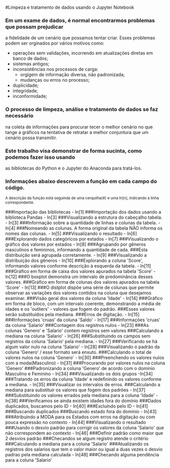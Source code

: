 #Limpeza e tratamento de dados usando o Jupyter Notebook

### Em um exame de dados, é normal encontrarmos problemas que possam prejudicar
a fidelidade de um cenário que possamos tentar criar. Esses problemas 
podem ser orginados por vários motivos como:
- operações sem validações, incorrendo em atualizações diretas em banco de dados;
- sistemas antigos;
- inconsistências nos processos de carga:
	- orgigem de informação diversa, não padronizada;
	- mudanças ou erros no processo;
- duplicidade;
- integridade;
- inconformidade;

### O processo de limpeza, análise e tratamento de dados se faz necessário
na coleta de informações para procurar tecer o melhor cenário no que tange a gráficos
na tentativa de retratar a melhor conjuntura que um cenário possa transmitir.

### Este trabalho visa demonstrar de forma sucinta, como podemos fazer isso usando 
as bibliotecas do Python e o Jupyter do Anaconda para tratá-los.

### Informações abaixo descrevem a função em cada campo do código.
<sub>A descrição da função está seguinda de uma cerquilha(#)  e uma In[n], indicando
a linha correspondente.</sub>

###Importação das bibliotecas - In[1]
###Importação dos dados usando a biblioteca Pandas - In[3]
###Visualizando a estrutura do cabeçalho tabela. - In[3]
###Informação sobre a quantidade de linhas e colunas da tabela. - In[4]
###Nomeando as colunas. A forma original da tabela NÃO informa os nomes das colunas. - In[5]
###Visualizando o resultado - In[6]
###Explorando dados categóricos por estados - In[7]
###Visualizando o gráfico dos valores por estados - In[8]
###Agrupando por gêneros masculinos e femininos, informando a quantidade de cada. 
###Esta distribuição será agrupada corretamente. - In[9]
###Visualizando a distribuição dos gêneros - In[10]
###Explorando a coluna 'Score', informando valores conforme descrição à esquerda da tabela. - In[11]
###Gráfico em forma de caixa dos valores apurados na tabela 'Score' - In[12]
###O boxplot demonstra um intervalo de predominância desses valores.
###Gráfico em forma de colunas dos valores apurados na tabela 'Score' - In[13]
###O distplot dispõe uma série de colunas que permite observar as variações dos valores contidos na coluna que desejamos examinar.
###Visão geral dos valores da coluna 'Idade' - In[14]
###Gráfico em forma de bloco, com um intervalo coerente, demonstrando a média de idades e os 'outliers' - valores que fogem do padrão.
###Esses valores serão substituídos pela mediana.
###Erros de digitação. - In[15]
###Informações 'cruas' da coluna 'Saldo'  - In[17]
###Informações 'cruas' da coluna 'Salario' 
###Contagem dos registros nulos - In[23]
###As colunas 'Genero' e 'Salario' contem registros sem valores
###Calculando a mediana na coluna 'Salario' - In[26]
###Substituindo os campos sem registros da coluna 'Salario' pela mediana. - In[27]
###Verificando se há algum valor nulo na coluna 'Salario' - In[28]
###Visualizando o padrão da coluna 'Genero' / esse formato será enxuto.
###Calculando o total de valores nulos na coluna 'Genero' - In[30]
###Preenchendo os valores nulos com a moda(Masculino) - In[31]
###Procurando por valores nulos na coluna 'Genero'
###Padronizando a coluna 'Genero' de acordo com o domínio Masculino e Feminino - In[34]
###Visualizando os dois grupos -In[34]
###Tratando os erros da coluna 'Idade' e redefinindo os valores conforme a mediana. - In[35]
###Visualizar os intervalos de erros.
###Calculando a mediana para substituir os valores que fogem dos padrões - In[37]
###Substituindo os valores errados pela mediana para a coluna 'Idade' - In[38]
###Verificamos se ainda existem idades fora do domínio
###Dados duplicados, buscamos pelo ID - In[40]
###Excluíndo pelo ID - In[41]
###Buscando duplicados 
###Buscando estado fora do domínio  - In[43]
###Atribuindo a MODA para os Estados com erros na digitação ou com pouca expressão no contexto  - In[44]
###Visualizando o resultado
###Usando o desvio padrão para corrigir os valores da coluna 'Salario' que não correspondem ao contexto - In[46]
###Definir padrão como maior que 2 desvios padrão
###Checandos se algum registro atende o critério
###Calculando a mediana para a coluna 'Salario'
###Atualizando os registros dos salarios que tem o valor maior ou igual a duas vezes o desvio padrao pela mediana calculada - In[48]
###Checando alguma pendência para a coluna 'Salario'




